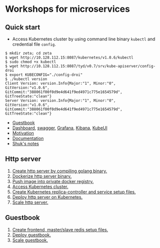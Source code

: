 # Workshops for microservices
## Quick start
- Access Kubernetes cluster by using command line binary `kubectl` and credential file `config`.
```
$ mkdir zeta; cd zeta
$ wget http://10.128.112.15:8087/kubernetes/v1.0.6/kubectl
$ sudo chmod +x kubectl
$ wget http://10.128.112.15:8087/tyd/v0.7/srv/kube-apiserver/config-droi
$ export KUBECONFIG="./config-droi"
$ ./kubectl version
Client Version: version.Info{Major:"1", Minor:"0", GitVersion:"v1.0.6", GitCommit:"388061f00f0d9e4d641f9ed4971c775e1654579d", GitTreeState:"clean"}
Server Version: version.Info{Major:"1", Minor:"0", GitVersion:"v1.0.6", GitCommit:"388061f00f0d9e4d641f9ed4971c775e1654579d", GitTreeState:"clean"}
```
- [Guestbook](http://10.128.112.15:30000/)
- [Dashboard](http://10.128.112.15:30022/), [swagger](https://10.128.112.15/swagger-ui/), [Grafana](http://10.128.112.15:30020/dashboard/db/kubernetes-cluster), [Kibana](http://10.128.112.15:30024/#/discover?_g=()&_a=(columns:!(_source),index:'logstash-*',interval:auto,query:(query_string:(analyze_wildcard:!t,query:'*')),sort:!('@timestamp',desc))), [KubeUI](https://10.128.112.15/api/v1/proxy/namespaces/kube-system/services/kube-ui/#/dashboard/)
- [Motivation](https://github.com/gosharplite/the-new-stack/blob/master/README.md#the-new-stack)
- [Documentation](http://kubernetes.io/v1.0/)
- [Shuk's notes](https://github.com/BizShuk/k8s_doc)

## Http server
1. [Create http server by compiling golang binary.](http-server/hs1.md)
2. [Dockerize http server binary.](http-server/hs2.md)
3. [Push image into private docker registry.](http-server/hs3.md)
4. [Access Kubernetes cluster.](http-server/hs4.md)
5. [Create Kubernetes replica-controller and service setup files.](http-server/hs5.md)
6. [Deploy http server on Kubernetes.](http-server/hs6.md)
7. [Scale http server.](http-server/hs7.md)

## Guestbook
1. [Create frontend, master/slave redis setup files.](guestbook/g1.md)
2. [Deploy guestbook.](guestbook/g2.md)
3. [Scale guestbook.](guestbook/g3.md)
